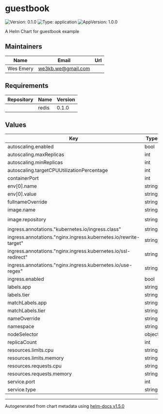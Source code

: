 # guestbook

![Version: 0.1.0](https://img.shields.io/badge/Version-0.1.0-informational?style=flat-square) ![Type: application](https://img.shields.io/badge/Type-application-informational?style=flat-square) ![AppVersion: 1.0.0](https://img.shields.io/badge/AppVersion-1.0.0-informational?style=flat-square)

A Helm Chart for guestbook example

## Maintainers

| Name | Email | Url |
| ---- | ------ | --- |
| Wes Emery | we3kb.we@gmail.com |  |

## Requirements

| Repository | Name | Version |
|------------|------|---------|
|  | redis | 0.1.0 |

## Values

| Key | Type | Default | Description |
|-----|------|---------|-------------|
| autoscaling.enabled | bool | `true` |  |
| autoscaling.maxReplicas | int | `100` |  |
| autoscaling.minReplicas | int | `1` |  |
| autoscaling.targetCPUUtilizationPercentage | int | `80` |  |
| containerPort | int | `80` |  |
| env[0].name | string | `"GET_HOSTS_FROM"` |  |
| env[0].value | string | `"dns"` |  |
| fullnameOverride | string | `"frontend"` |  |
| image.name | string | `"php-redis"` |  |
| image.repository | string | `"gcr.io/google_samples/gb-frontend:v5"` |  |
| ingress.annotations."kubernetes.io/ingress.class" | string | `"nginx"` |  |
| ingress.annotations."nginx.ingress.kubernetes.io/rewrite-target" | string | `"/$1"` |  |
| ingress.annotations."nginx.ingress.kubernetes.io/ssl-redirect" | string | `"false"` |  |
| ingress.annotations."nginx.ingress.kubernetes.io/use-regex" | string | `"true"` |  |
| ingress.enabled | bool | `true` |  |
| labels.app | string | `"guestbook"` |  |
| labels.tier | string | `"frontend"` |  |
| matchLabels.app | string | `"guestbook"` |  |
| matchLabels.tier | string | `"frontend"` |  |
| nameOverride | string | `""` |  |
| namespace | string | `"anheuser-dev"` |  |
| nodeSelector | object | `{}` |  |
| replicaCount | int | `3` |  |
| resources.limits.cpu | string | `"100m"` |  |
| resources.limits.memory | string | `"128Mi"` |  |
| resources.requests.cpu | string | `"100m"` |  |
| resources.requests.memory | string | `"128Mi"` |  |
| service.port | int | `80` |  |
| service.type | string | `"ClusterIP"` |  |

----------------------------------------------
Autogenerated from chart metadata using [helm-docs v1.5.0](https://github.com/norwoodj/helm-docs/releases/v1.5.0)
